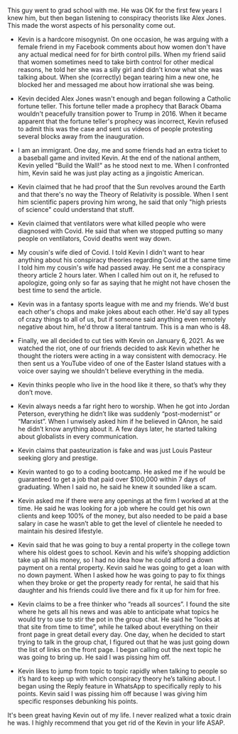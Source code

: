 This guy went to grad school with me. He was OK for the first few years I knew him, but then began listening to conspiracy theorists like Alex Jones. This made the worst aspects of his personality come out.

*   Kevin is a hardcore misogynist. On one occasion, he was arguing with a female friend in my Facebook comments about how women don't have any actual medical need for for birth control pills. When my friend saiid that women sometimes need to take birth control for other medical reasons, he told her she was a silly girl and didn't know what she was talking about. When she (correctly) began tearing him a new one, he blocked her and messaged me about how irrational she was being.

*   Kevin decided Alex Jones wasn't enough and began following a Catholic fortune teller. This fortune teller made a prophecy that Barack Obama wouldn't peacefully transition power to Trump in 2016. When it became apparent that the fortune teller's prophecy was incorrect, Kevin refused to admit this was the case and sent us videos of people protesting several blocks away from the inauguration.

*   I am an immigrant. One day, me and some friends had an extra ticket to a baseball game and invited Kevin. At the end of the national anthem, Kevin yelled "Build the Wall!" as he stood next to me. When I confronted him, Kevin said he was just play acting as a jingoistic American.

*   Kevin claimed that he had proof that the Sun revolves around the Earth and that there's no way the Theory of Relativity is possible. When I sent him scientific papers proving him wrong, he said that only "high priests of science" could understand that stuff.

*   Kevin claimed that ventilators were what killed people who were diagnosed with Covid. He said that when we stopped putting so many people on ventilators, Covid deaths went way down.

*   My cousin's wife died of Covid. I told Kevin I didn't want to hear anything about his conspiracy theories regarding Covid at the same time I told him my cousin's wife had passed away. He sent me a conspiracy theory article 2 hours later. When I called him out on it, he refused to apologize, going only so far as saying that he might not have chosen the best time to send the article.

*   Kevin was in a fantasy sports league with me and my friends. We'd bust each other's chops and make jokes about each other. He'd say all types of crazy things to all of us, but if someone said anything even remotely negative about him, he'd throw a literal tantrum. This is a man who is 48.

*   Finally, we all decided to cut ties with Kevin on January 6, 2021. As we watched the riot, one of our friends decided to ask Kevin whether he thought the rioters were acting in a way consistent with democracy. He then sent us a YouTube video of one of the Easter Island statues with a voice over saying we shouldn't believe everything in the media.

*   Kevin thinks people who live in the hood like it there, so that’s why they don’t move.

*   Kevin always needs a far right hero to worship. When he got into Jordan Peterson, everything he didn’t like was suddenly “post-modernist” or “Marxist”. When I unwisely asked him if he believed in QAnon, he said he didn’t know anything about it. A few days later, he started talking about globalists in every communication.

*   Kevin claims that pasteurization is fake and was just Louis Pasteur seeking glory and prestige.

*   Kevin wanted to go to a coding bootcamp. He asked me if he would be guaranteed to get a job that paid over $100,000 within 7 days of graduating. When I said no, he said he knew it sounded like a scam.

*   Kevin asked me if there were any openings at the firm I worked at at the time. He said he was looking for a job where he could get his own clients and keep 100% of the money, but also needed to be paid a base salary in case he wasn’t able to get the level of clientele he needed to maintain his desired lifestyle.

*   Kevin said that he was going to buy a rental property in the college town where his oldest goes to school. Kevin and his wife’s shopping addiction take up all his money, so I had no idea how he could afford a down payment on a rental property. Kevin said he was going to get a loan with no down payment. When I asked how he was going to pay to fix things when they broke or get the property ready for rental, he said that his daughter and his friends could live there and fix it up for him for free.

*   Kevin claims to be a free thinker who “reads all sources”. I found the site where he gets all his news and was able to anticipate what topics he would try to use to stir the pot in the group chat. He said he “looks at that site from time to time”, while he talked about everything on their front page in great detail every day. One day, when he decided to start trying to talk in the group chat, I figured out that he was just going down the list of links on the front page. I began calling out the next topic he was going to bring up. He said I was pissing him off.

*   Kevin likes to jump from topic to topic rapidly when talking to people so it’s hard to keep up with which conspiracy theory he’s talking about. I began using the Reply feature in WhatsApp to specifically reply to his points. Kevin said I was pissing him off because I was giving him specific responses debunking his points.

It's been great having Kevin out of my life. I never realized what a toxic drain he was. I highly recommend that you get rid of the Kevin in your life ASAP.